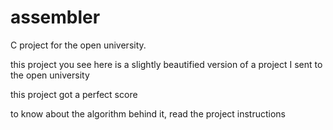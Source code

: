# assembler
C project for the open university. 

this project you see here is a slightly beautified version of a project I sent to the open university

this project got a perfect score

to know about the algorithm behind it, read the project instructions
